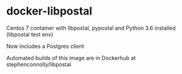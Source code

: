 # docker-libpostal
Centos 7 container with libpostal, pypostal and Python 3.6 installed (libpostal test env)

Now includes a Postgres client

Automated builds of this image are in Dockerhub at stephenconnolly/libpostal

